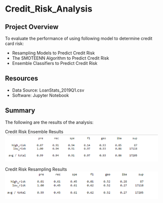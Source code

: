 # Credit_Risk_Analysis

## Project Overview
To evaluate the performance of using following model to determine credit card risk:
- Resampling Models to Predict Credit Risk
- The SMOTEENN Algorithm to Predict Credit Risk
- Ensemble Classifiers to Predict Credit Risk

## Resources
- Data Source: LoanStats_2019Q1.csv
- Software: Jupyter Notebook

## Summary
The following are the results of the analysis:

Credit Risk Ensemble Results
![alt text](https://github.com/mula829/Credit_Risk_Analysis/blob/main/Images/CreditRiskEnsembleResults.PNG)

Credit Risk Resampling Results
![alt text](https://github.com/mula829/Credit_Risk_Analysis/blob/main/Images/CreditRiskResamplingResults.PNG)
